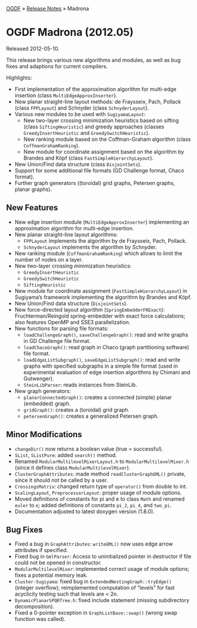 [OGDF](../../README.md) » [Release Notes](../relnotes.md) » Madrona

# OGDF Madrona (2012.05)

Released 2012-05-10.

This release brings various new algorithms and modules,
as well as bug fixes and adaptions for current compilers.

Highlights:
 * First implementation of the approximation algorithm for multi-edge
   insertion (class `MultiEdgeApproxInserter`).
 * New planar straight-line layout methods: de Fraysseix, Pach, Pollack
   (class `FPPLayout`) and Schnyder (class `SchnyderLayout`).
 * Various new modules to be used with `SugiyamaLayout`:
   * New two-layer crossing minimization heuristics based on sifting (class
     `SiftingHeuristic`) and greedy approaches (classes
     `GreedyInsertHeuristic` and `GreedySwitchHeuristic`).
   * New ranking module based on the Coffman-Graham algorithm (class
     `CoffmanGrahamRanking`).
   * New module for coordinate assignment based on the algorithm by Brandes
     and Köpf (class `FastSimpleHierarchyLayout`).
 * New Union/Find data structure (class `DisjointSets`).
 * Support for some additional file formats (GD Challenge format, Chaco format).
 * Further graph generators ((toroidal) grid graphs, Petersen graphs,
   planar graphs).

## New Features

 * New edge insertion module (`MultiEdgeApproxInserter`) implementing an
   approximation algorithm for multi-edge insertion.
 * New planar straight-line layout algorithms:
   * `FPPLayout` implements the algorithm by de Fraysseix, Pach, Pollack.
   * `SchnyderLayout` implements the algorithm by Schnyder.
 * New ranking module (`CoffmanGrahamRanking`) which allows to limit the
   number of nodes on a layer.
 * New two-layer crossing minimization heuristics:
   * `GreedyInsertHeuristic`
   * `GreedySwitchHeuristic`
   * `SiftingHeuristic`
 * New module for coordinate assignment (`FastSimpleHierarchyLayout`)
   in Sugiyama’s framework implementing the algorithm by Brandes and Köpf.
 * New Union/Find data structure (`DisjointSets`).
 * New force-directed layout algorithm (`SpringEmbedderFRExact`):
   Fruchterman/Reingold spring-embedder with exact force calculations;
   also features OpenMP and SSE3 parallelization.
 * New functions for parsing file formats:
   * `loadChallengeGraph()`, `saveChallengeGraph()`:
     read and write graphs in GD Challenge file format.
   * `loadChacoGraph()`: read graph in Chaco (graph partitioning software)
     file format.
   * `loadEdgeListSubgraph()`, `saveEdgeListSubgraph()`:
     read and write graphs with specified subgraphs in a simple file format
     (used in experimental evaluation of edge insertion algorithms by
     Chimani and Gutwenger).
   * `SteinLibParser`: reads instances from SteinLib.
 * New graph generators:
   * `planarConnectedGraph()`: creates a connected (simple) planar (embedded)
     graph.
   * `gridGraph()`: creates a (toroidal) grid graph.
   * `petersenGraph()`: creates a generalized Petersen graph.

## Minor Modifications

 * `changeDir()` now returns a boolean value (true = successful).
 * `SList`, `SListPure`: added `search()` method.
 * Renamed `ModularMultilevelMixerLayout.h` to `ModularMultilevelMixer.h`
   (since it defines class `ModularMultilevelMixer`).
 * `ClusterGraphAttributes`: made method `readClusterGraphGML()` private,
   since it should not be called by a user.
 * `CrossingsMatrix`: changed return type of `operator()` from double to int.
 * `ScalingLayout`, `PreprocessorLayout`: proper usage of module options.
 * Moved definitions of constants for pi and e to class `Math` and renamed
   `euler` to `e`; added definitions of constants `pi_2`, `pi_4`, and `two_pi`.
 * Documentation adjusted to latest doxygen version (1.8.0).

## Bug Fixes

 * Fixed a bug in `GraphAttributes`: `writeGML()` now uses edge arrow
   attributes if specified.
 * Fixed bug in `GmlParser`: Access to uninitialized pointer in destructor
   if file could not be opened in constructor.
 * `ModularMultilevelMixer`: implemented correct usage of module options;
   fixes a potential memory leak.
 * `Cluster-Sugiyama`: fixed bug in `ExtendedNestingGraph::tryEdge()` (integer
   overflow); reimplemented computation of “levels” for fast acyclicity testing
   such that levels are < 2n.
 * `DynamicPlanarSPQRTree.h`: fixed include statement (missing subdirectory
   decomposition).
 * Fixed a 0-pointer exception in `GraphListBase::swap()` (wrong swap function
   was called).
